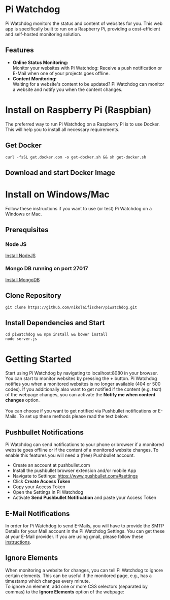 # Pi Watchdog
Pi Watchdog monitors the status and content of websites for you. This web app is specifically built to run on a Raspberry Pi, providing a cost-efficient and self-hosted monitoring solution. 

## Features
* **Online Status Monitoring:** <br />
Monitor your websites with Pi Watchdog: Receive a push notification or E-Mail when one of your projects goes offline.
* **Content Monitoring:** <br />
 Waiting for a website's content to be updated? Pi Watchdog can monitor a website and notify you when the content changes.

# Install on Raspberry Pi (Raspbian)
The preferred way to run Pi Watchdog on a Raspberry Pi is to use Docker. This will help you to install all necessary requirements.
## Get Docker
    curl -fsSL get.docker.com -o get-docker.sh && sh get-docker.sh
## Download and start Docker Image


# Install on Windows/Mac
Follow these instructions if you want to use (or test) Pi Watchdog on a Windows or Mac.
## Prerequisites
### Node JS
[Install NodeJS](https://nodejs.org/)
### Mongo DB running on port 27017
[Install MongoDB](https://www.mongodb.com/download-center?initial=true#community)
## Clone Repository
    git clone https://github.com/nikolaifischer/piwatchdog.git
## Install Dependencies and Start
    cd piwatchdog && npm install && bower install
    node server.js

# Getting Started
Start using Pi Watchdog by navigating to localhost:8080 in your browser. You can start to monitor websites by pressing the **+** button. Pi Watchdog notifies you when a monitored websites is no longer available (404 or 500 codes). If you additionally also want to get notified if the content (e.g. text) of the webpage changes, you can activate the **Notify me when content changes** option.
<br>
<br>
You can choose if you want to get notified via Pushbullet notifications or E-Mails. To set up these methods please read the text below:
## Pushbullet Notifications
Pi Watchdog can send notifications to your phone or browser if a monitored website goes offline or if the content of a monitored website changes. To enable this features you will need a (free) Pushbullet account.
* Create an account at pushbullet.com
* Install the pushbullet browser extension and/or mobile App
* Navigate to Settings: https://www.pushbullet.com/#settings
* Click **Create Access Token** 
* Copy your Access Token
* Open the Settings in Pi Watchdog
* Activate **Send Pushbullet Notification** and paste your Access Token
## E-Mail Notifications
In order for Pi Watchdog to send E-Mails, you will have to provide the SMTP Details for your Mail account in the Pi Watchdog Settings. You can get these at your E-Mail provider. If you are using gmail, please follow these [instructions](https://www.lifewire.com/what-are-the-gmail-smtp-settings-1170854).
## Ignore Elements
When monitoring a website for changes, you can tell Pi Watchdog to ignore certain elements. This can be useful if the monitored page, e.g., has a timestamp which changes every minute. <br>
To ignore an element, add one or more CSS selectors (separated by commas) to the **Ignore Elements** option of the webpage:


